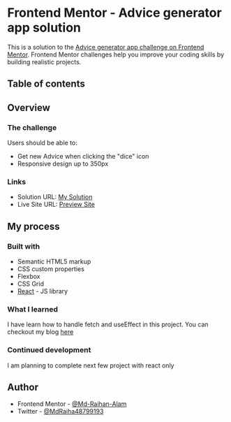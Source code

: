 # Frontend Mentor - Advice generator app solution

This is a solution to the [Advice generator app challenge on Frontend Mentor](https://www.frontendmentor.io/challenges/advice-generator-app-QdUG-13db). Frontend Mentor challenges help you improve your coding skills by building realistic projects.

## Table of contents

## Overview

### The challenge

Users should be able to:

- Get new Advice when clicking the "dice" icon
- Responsive design up to 350px

### Links

- Solution URL: [My Solution](https://www.frontendmentor.io/solutions/react-js-JWrIX4MCt)
- Live Site URL: [Preview Site](https://md-raihan-alam.github.io/Advice-generator-main/)

## My process

### Built with

- Semantic HTML5 markup
- CSS custom properties
- Flexbox
- CSS Grid
- [React](https://reactjs.org/) - JS library

### What I learned

I have learn how to handle fetch and useEffect in this project. You can checkout my blog [here](https://raihan28.hashnode.dev/my-experience-on-completing-advice-generator-project-from-frontendmentor)

### Continued development

I am planning to complete next few project with react only

## Author

- Frontend Mentor - [@Md-Raihan-Alam](https://www.frontendmentor.io/profile/Md-Raihan-Alam)
- Twitter - [@MdRaiha48799193](https://twitter.com/MdRaiha48799193)
